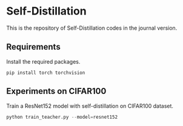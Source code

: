 # Self-Distillation

This is the repository of Self-Distillation codes in the journal version.

## Requirements

Install the required packages. 

```
pip install torch torchvision
```

## Experiments on CIFAR100

Train a ResNet152 model with self-distillation on CIFAR100 dataset.

```python
python train_teacher.py --model=resnet152
```
